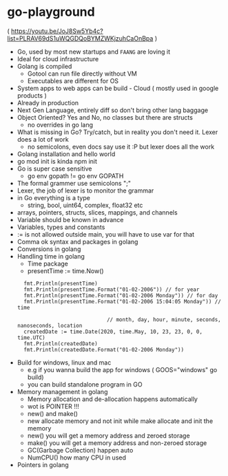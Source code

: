 # go-playground

( https://youtu.be/JoJ8Sw5Yb4c?list=PLRAV69dS1uWQGDQoBYMZWKjzuhCaOnBpa )

- Go, used by most new startups and `FAANG` are loving it
- Ideal for cloud infrastructure
- Golang is compiled
    - Gotool can run file directly without VM
    - Executables are different for OS
- System apps to web apps can be build - Cloud  ( mostly used in google products )
- Already in production
- Next Gen Language, entirely diff so don't bring other lang baggage
- Object Oriented? Yes and No, no classes but there are structs
    - no overrides in go lang
- What is missing in Go? Try/catch, but in reality you don't need it. Lexer does a lot of work
    - no semicolons, even docs say use it :P but lexer does all the work
- Golang installation and hello world
- go mod init is kinda npm init
- Go is super case sensitive
    - go env gopath != go env GOPATH
- The formal grammer use semicolons ";"
- Lexer, the job of lexer is to monitor the grammar
- in Go everything is a type
    - string, bool, uint64, complex, float32 etc
- arrays, pointers, structs, slices, mappings, and channels
- Variable should be known in advance
- Variables, types and constants
- := is not allowed outside main, you will have to use var for that
- Comma ok syntax and packages in golang
- Conversions in golang
- Handling time in golang
    - Time package
    - presentTime := time.Now()
    ````
      fmt.Println(presentTime)
      fmt.Println(presentTime.Format("01-02-2006")) // for year
      fmt.Println(presentTime.Format("01-02-2006 Monday")) // for day
      fmt.Println(presentTime.Format("01-02-2006 15:04:05 Monday")) // time
      
                                 // month, day, hour, minute, seconds, nanoseconds, location   
      createdDate := time.Date(2020, time.May, 10, 23, 23, 0, 0, time.UTC)
      fmt.Println(createdDate)
      fmt.Println(createdDate.Format("01-02-2006 Monday"))
    `````
- Build for windows, linux and mac
    - e.g if you wanna build the app for windows ( GOOS="windows" go build)   
    - you can build standalone program in GO
- Memory management in golang
    - Memory allocation and de-allocation happens automatically 
    - wot is POINTER !!!
    - new() and make()
    - new allocate memory and not init while make allocate and init the memory
    - new() you will get a memory address and zeroed storage
    - make() you will get a memory address and non-zeroed storage
    - GC(Garbage Collection) happen auto
    - NumCPU() how many CPU in used
- Pointers in golang
